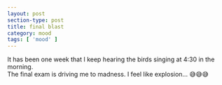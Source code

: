 ```yaml
---
layout: post
section-type: post
title: final blast
category: mood
tags: [ 'mood' ]
---
```


It has been one week that I keep hearing the birds singing at 4:30 in the morning.<br>
The final exam is driving me to madness. I feel like explosion... :sweat_smile::sweat_smile::sweat_smile: